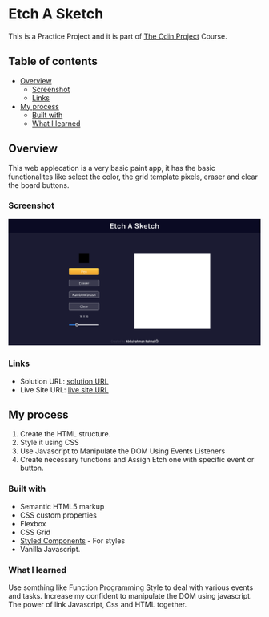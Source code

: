 # Etch A Sketch

This is a Practice Project and it is part of [The Odin Project](https://www.theodinproject.com/) Course.

## Table of contents

- [Overview](#overview)
  - [Screenshot](#screenshot)
  - [Links](#links)
- [My process](#my-process)
  - [Built with](#built-with)
  - [What I learned](#what-i-learned)

## Overview

This web applecation is a very basic paint app, it has the basic functionalites like select the color, the grid template pixels, eraser and clear the board buttons.

### Screenshot

![screenshot](./screenshot.png)

### Links

- Solution URL: [solution URL](https://github.com/rahhaly/Etch-A-Sketch/)
- Live Site URL: [live site URL](https://rahhaly.github.io/Etch-A-Sketch/)

## My process

1. Create the HTML structure.
2. Style it using CSS
3. Use Javascript to Manipulate the DOM Using Events Listeners
4. Create necessary functions and Assign Etch one with specific event or button.

### Built with

- Semantic HTML5 markup
- CSS custom properties
- Flexbox
- CSS Grid
- [Styled Components](https://styled-components.com/) - For styles
- Vanilla Javascript.

### What I learned

Use somthing like Function Programming Style to deal with various events and tasks.
Increase my confident to manipulate the DOM using javascript.
The power of link Javascript, Css and HTML together.
